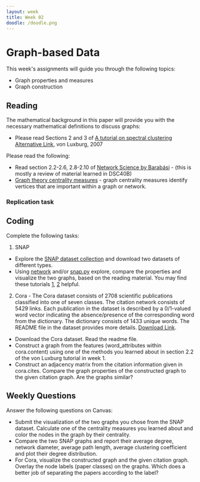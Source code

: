 ```yaml
---
layout: week
title: Week 02
doodle: /doodle.png
---
```


# Graph-based Data

This week's assignments will guide you through the following topics:
* Graph properties and measures
* Graph construction

## Reading

The mathematical background in this paper will provide you with the necessary mathematical definitions to discuss graphs:
- Please read Sections 2 and 3 of  [A tutorial on spectral clustering](https://link.springer.com/article/10.1007/s11222-007-9033-z) [Alternative Link](https://www.researchgate.net/profile/Sharad_Gupta16/post/How_many_clusters_to_select_from_the_total_number_of_clusters/attachment/5b642122b53d2f89289d1b4c/AS%3A655474630356993%401533288738638/download/Luxburg_A+Tutorial+on+Spectral+Clustering.pdf), von Luxburg, 2007

Please read the following:
* Read section 2.2-2.6, 2.8-2.10 of [Network Science by Barabási](http://networksciencebook.com/chapter/2#networks-graphs) - (this is mostly a review of material learned in DSC40B)
* [Graph theory centrality measures](https://towardsdatascience.com/notes-on-graph-theory-centrality-measurements-e37d2e49550a) - graph centrality measures identify vertices that are important within a graph or network.


### Replication task


## Coding

Complete the following tasks:
1. SNAP
* Explore the [SNAP dataset collection](http://snap.stanford.edu/data/index.html) and download two datasets of different types.
* Using [network](https://networkx.github.io/) and/or [snap.py](http://snap.stanford.edu/snappy/index.html) explore, compare the properties and visualize the two graphs, based on the reading material. You may find these tutorials [1](https://networkx.github.io/documentation/stable/tutorial.html), [2](http://snap.stanford.edu/proj/snap-www/SNAP-WWW15-part3.pdf) helpful.

2. Cora -
The Cora dataset consists of 2708 scientific publications classified into one of seven classes. The citation network consists of 5429 links. Each publication in the dataset is described by a 0/1-valued word vector indicating the absence/presence of the corresponding word from the dictionary. The dictionary consists of 1433 unique words. The README file in the dataset provides more details.
[Download Link](https://linqs-data.soe.ucsc.edu/public/lbc/cora.tgz).
* Download the Cora dataset. Read the readme file.
* Construct a graph from the features (word_attributes within cora.content) using one of the methods you learned about in section 2.2 of the von Luxburg tutorial in week 1.
* Construct an adjacency matrix from the citation information given in cora.cites. Compare the graph properties of the constructed graph to the given citation graph. Are the graphs similar?

## Weekly Questions
Answer the following questions on Canvas:
* Submit the visualization of the two graphs you chose from the SNAP dataset. Calculate one of the centrality measures you learned about and color the nodes in the graph by their centrality.
* Compare the two SNAP graphs and report their average degree, network diameter, average path length, average clustering coefficient and plot their degree distribution.
* For Cora, visualize the constructed graph and the given citation graph. Overlay the node labels (paper classes) on the graphs. Which does a better job of separating the papers according to the label?

